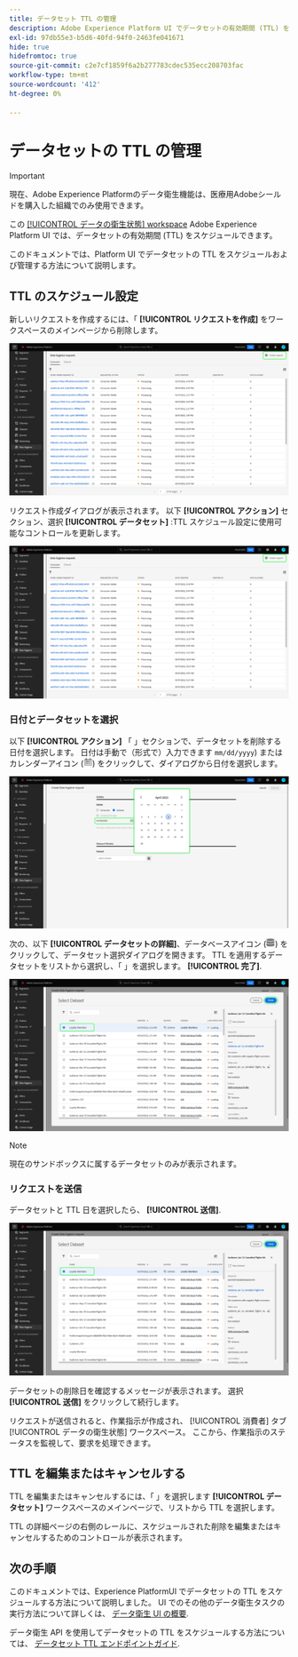 ```yaml
---
title: データセット TTL の管理
description: Adobe Experience Platform UI でデータセットの有効期間 (TTL) をスケジュールする方法について説明します。
exl-id: 97db55e3-b5d6-40fd-94f0-2463fe041671
hide: true
hidefromtoc: true
source-git-commit: c2e7cf1859f6a2b277783cdec535ecc208703fac
workflow-type: tm+mt
source-wordcount: '412'
ht-degree: 0%

---
```


# データセットの TTL の管理

>[!IMPORTANT]
>
>現在、Adobe Experience Platformのデータ衛生機能は、医療用Adobeシールドを購入した組織でのみ使用できます。

この [[!UICONTROL データの衛生状態] workspace](./overview.md) Adobe Experience Platform UI では、データセットの有効期間 (TTL) をスケジュールできます。

このドキュメントでは、Platform UI でデータセットの TTL をスケジュールおよび管理する方法について説明します。

## TTL のスケジュール設定

新しいリクエストを作成するには、「 **[!UICONTROL リクエストを作成]** をワークスペースのメインページから削除します。

![を示す画像 [!UICONTROL リクエストを作成] ボタンが選択されています](../images/ui/ttl/create-request-button.png)

リクエスト作成ダイアログが表示されます。 以下 **[!UICONTROL アクション]** セクション、選択 **[!UICONTROL データセット]** :TTL スケジュール設定に使用可能なコントロールを更新します。

![を示す画像 [!UICONTROL データセット] 選択したオプション](../images/ui/ttl/create-request-button.png)

### 日付とデータセットを選択

以下 **[!UICONTROL アクション]** 「 」セクションで、データセットを削除する日付を選択します。 日付は手動で（形式で）入力できます `mm/dd/yyyy`) またはカレンダーアイコン (![カレンダーアイコンの画像](../images/ui/ttl/calendar-icon.png)) をクリックして、ダイアログから日付を選択します。

![TTL に設定されている有効期限を示す画像](../images/ui/ttl/select-date.png)

次の、以下 **[!UICONTROL データセットの詳細]**、データベースアイコン (![データベースアイコンの画像](../images/ui/ttl/database-icon.png)) をクリックして、データセット選択ダイアログを開きます。 TTL を適用するデータセットをリストから選択し、「 」を選択します。 **[!UICONTROL 完了]**.

![選択されているデータセットを示す画像](../images/ui/ttl/select-dataset.png)

>[!NOTE]
>
>現在のサンドボックスに属するデータセットのみが表示されます。

### リクエストを送信

データセットと TTL 日を選択したら、 **[!UICONTROL 送信]**.

![を示す画像 [!UICONTROL 送信] ボタンが選択されています](../images/ui/ttl/select-dataset.png)

データセットの削除日を確認するメッセージが表示されます。 選択 **[!UICONTROL 送信]** をクリックして続行します。

リクエストが送信されると、作業指示が作成され、 [!UICONTROL 消費者] タブ [!UICONTROL データの衛生状態] ワークスペース。 ここから、作業指示のステータスを監視して、要求を処理できます。

## TTL を編集またはキャンセルする

TTL を編集またはキャンセルするには、「 」を選択します **[!UICONTROL データセット]** ワークスペースのメインページで、リストから TTL を選択します。

TTL の詳細ページの右側のレールに、スケジュールされた削除を編集またはキャンセルするためのコントロールが表示されます。

## 次の手順

このドキュメントでは、Experience PlatformUI でデータセットの TTL をスケジュールする方法について説明しました。 UI でのその他のデータ衛生タスクの実行方法について詳しくは、 [データ衛生 UI の概要](./overview.md).

データ衛生 API を使用してデータセットの TTL をスケジュールする方法については、 [データセット TTL エンドポイントガイド](../api/ttl.md).
